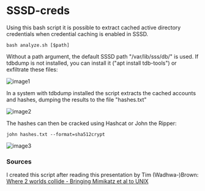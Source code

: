 # SSSD-creds

Using this bash script it is possible to extract cached active directory credentials when credential caching is enabled in SSSD.

```
bash analyze.sh [$path]
```

Without a path argument, the default SSSD path "/var/lib/sss/db/" is used. If tdbdump is not installed, you can install it ("apt install tdb-tools") or exfiltrate these files:

![image1](https://raw.githubusercontent.com/ricardojoserf/ricardojoserf.github.io/master/images/SSSD-creds/image1.png)


In a system with tdbdump installed the script extracts the cached accounts and hashes, dumping the results to the file "hashes.txt"

![image2](https://raw.githubusercontent.com/ricardojoserf/ricardojoserf.github.io/master/images/SSSD-creds/image2.png)

The hashes can then be cracked using Hashcat or John the Ripper:

```
john hashes.txt --format=sha512crypt
```

![image3](https://raw.githubusercontent.com/ricardojoserf/ricardojoserf.github.io/master/images/SSSD-creds/image3.png)


### Sources

I created this script after reading this presentation by Tim (Wadhwa-)Brown: [Where 2 worlds collide - Bringing Mimikatz et al to UNIX](https://i.blackhat.com/eu-18/Wed-Dec-5/eu-18-Wadhwa-Brown-Where-2-Worlds-Collide-Bringing-Mimikatz-et-al-to-UNIX.pdf)
